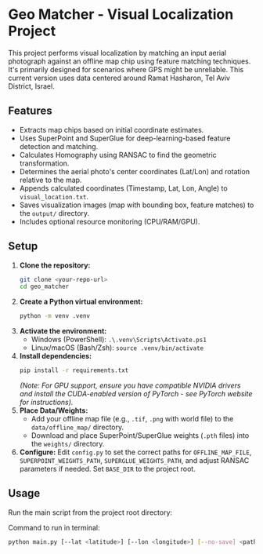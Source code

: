 # Geo Matcher - Visual Localization Project

This project performs visual localization by matching an input aerial photograph against an offline map chip using feature matching techniques. It's primarily designed for scenarios where GPS might be unreliable. This current version uses data centered around Ramat Hasharon, Tel Aviv District, Israel.

## Features

* Extracts map chips based on initial coordinate estimates.
* Uses SuperPoint and SuperGlue for deep-learning-based feature detection and matching.
* Calculates Homography using RANSAC to find the geometric transformation.
* Determines the aerial photo's center coordinates (Lat/Lon) and rotation relative to the map.
* Appends calculated coordinates (Timestamp, Lat, Lon, Angle) to `visual_location.txt`.
* Saves visualization images (map with bounding box, feature matches) to the `output/` directory.
* Includes optional resource monitoring (CPU/RAM/GPU).

## Setup

1.  **Clone the repository:**
    ```bash
    git clone <your-repo-url>
    cd geo_matcher
    ```
2.  **Create a Python virtual environment:**
    ```bash
    python -m venv .venv
    ```
3.  **Activate the environment:**
    * Windows (PowerShell): `.\.venv\Scripts\Activate.ps1`
    * Linux/macOS (Bash/Zsh): `source .venv/bin/activate`
4.  **Install dependencies:**
    ```bash
    pip install -r requirements.txt
    ```
    *(Note: For GPU support, ensure you have compatible NVIDIA drivers and install the CUDA-enabled version of PyTorch - see PyTorch website for instructions).*
5.  **Place Data/Weights:**
    * Add your offline map file (e.g., `.tif`, `.png` with world file) to the `data/offline_map/` directory.
    * Download and place SuperPoint/SuperGlue weights (`.pth` files) into the `weights/` directory.
6.  **Configure:** Edit `config.py` to set the correct paths for `OFFLINE_MAP_FILE`, `SUPERPOINT_WEIGHTS_PATH`, `SUPERGLUE_WEIGHTS_PATH`, and adjust RANSAC parameters if needed. Set `BASE_DIR` to the project root.

## Usage

Run the main script from the project root directory:


Command to run in terminal:
```bash
python main.py [--lat <latitude>] [--lon <longitude>] [--no-save] <path_to_aerial_photo>